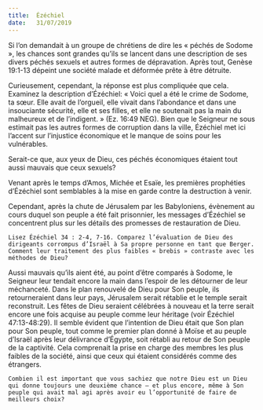 ```yaml
---
title:  Ézéchiel
date:   31/07/2019
---
```


Si l’on demandait à un groupe de chrétiens de dire les « péchés de Sodome », les chances sont grandes qu’ils se lancent dans une description de ses divers péchés sexuels et autres formes de dépravation. Après tout, Genèse 19:1-13 dépeint une société malade et déformée prête à être détruite.

Curieusement, cependant, la réponse est plus compliquée que cela. Examinez la description d’Ézéchiel: « Voici quel a été le crime de Sodome, ta sœur. Elle avait de l’orgueil, elle vivait dans l’abondance et dans une insouciante sécurité, elle et ses filles, et elle ne soutenait pas la main du malheureux et de l’indigent. » (Ez. 16:49 NEG). Bien que le Seigneur ne sous estimait pas les autres formes de corruption dans la ville, Ézéchiel met ici l’accent sur l’injustice économique et le manque de soins pour les vulnérables.

Serait-ce que, aux yeux de Dieu, ces péchés économiques étaient tout aussi mauvais que ceux sexuels?

Venant après le temps d’Amos, Michée et Esaïe, les premières prophéties d’Ézéchiel sont semblables à la mise en garde contre la destruction à venir.

Cependant, après la chute de Jérusalem par les Babyloniens, évènement au cours duquel son peuple a été fait prisonnier, les messages d’Ézéchiel se concentrent plus sur les détails des promesses de restauration de Dieu.

`Lisez Ézéchiel 34 : 2-4, 7-16. Comparez l’évaluation de Dieu des dirigeants corrompus d’Israël à Sa propre personne en tant que Berger. Comment leur traitement des plus faibles « brebis » contraste avec les méthodes de Dieu?`

Aussi mauvais qu’ils aient été, au point d’être comparés à Sodome, le Seigneur leur tendait encore la main dans l’espoir de les détourner de leur méchanceté. Dans le plan renouvelé de Dieu pour Son peuple, ils retourneraient dans leur pays, Jérusalem serait rétablie et le temple serait reconstruit. Les fêtes de Dieu seraient célébrées à nouveau et la terre serait encore une fois acquise au peuple comme leur héritage (voir Ézéchiel 47:13-48:29). Il semble évident que l’intention de Dieu était que Son plan pour Son peuple, tout comme le premier plan donné à Moïse et au peuple d’Israël après leur délivrance d’Égypte, soit rétabli au retour de Son peuple de la captivité. Cela comprenait la prise en charge des membres les plus faibles de la société, ainsi que ceux qui étaient considérés comme des étrangers.

`Combien il est important que vous sachiez que notre Dieu est un Dieu qui donne toujours une deuxième chance – et plus encore, même à Son peuple qui avait mal agi après avoir eu l’opportunité de faire de meilleurs choix?`